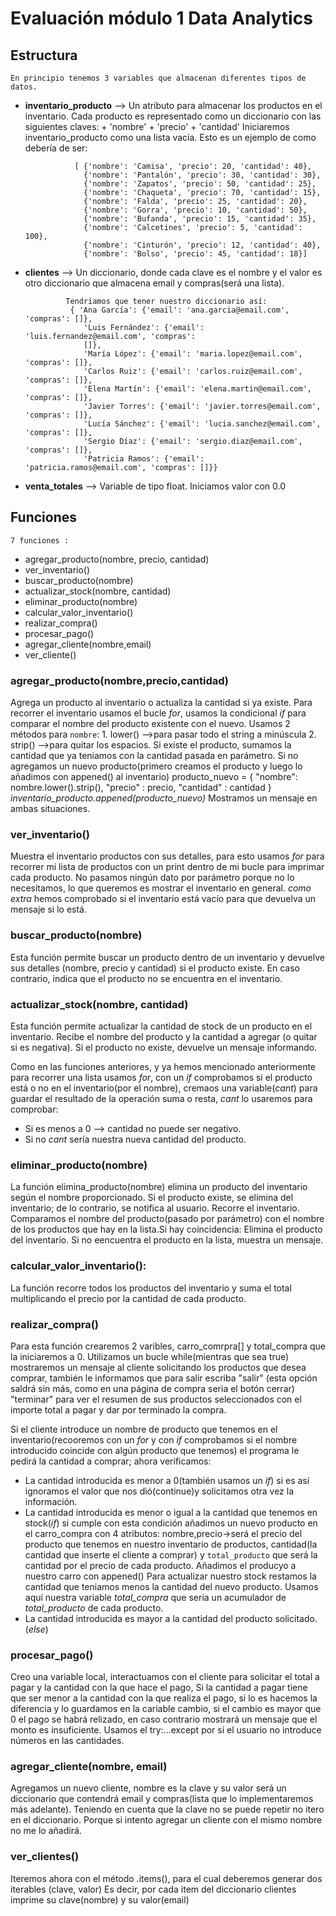 # Evaluación módulo 1 Data Analytics

 ## Estructura
    En principio tenemos 3 variables que almacenan diferentes tipos de datos.
 * **inventario_producto**  --> Un atributo para almacenar los productos en el inventario. Cada
                                       producto es representado como un diccionario con las siguientes claves: 
       + 'nombre' 
       + 'precio'
       + 'cantidad'
            Iniciaremos inventario_producto como una lista vacía. 
            Esto es un ejemplo de como debería de ser:

                  [ {'nombre': 'Camisa', 'precio': 20, 'cantidad': 40},
                    {'nombre': 'Pantalón', 'precio': 30, 'cantidad': 30},
                    {'nombre': 'Zapatos', 'precio': 50, 'cantidad': 25},
                    {'nombre': 'Chaqueta', 'precio': 70, 'cantidad': 15},
                    {'nombre': 'Falda', 'precio': 25, 'cantidad': 20},
                    {'nombre': 'Gorra', 'precio': 10, 'cantidad': 50},
                    {'nombre': 'Bufanda', 'precio': 15, 'cantidad': 35},
                    {'nombre': 'Calcetines', 'precio': 5, 'cantidad': 100},
                    {'nombre': 'Cinturón', 'precio': 12, 'cantidad': 40},
                    {'nombre': 'Bolso', 'precio': 45, 'cantidad': 18}]

                           
 * **clientes** --> Un diccionario, donde cada clave es el nombre y el valor es otro diccionario que almacena email y compras(será una lista).

                Tendríamos que tener nuestro diccionario así:
                 { 'Ana García': {'email': 'ana.garcia@email.com', 'compras': []},
                    'Luis Fernández': {'email': 'luis.fernandez@email.com', 'compras':
                    []},
                    'María López': {'email': 'maria.lopez@email.com', 'compras': []},
                    'Carlos Ruiz': {'email': 'carlos.ruiz@email.com', 'compras': []},
                    'Elena Martín': {'email': 'elena.martin@email.com', 'compras': []},
                    'Javier Torres': {'email': 'javier.torres@email.com', 'compras': []},
                    'Lucía Sánchez': {'email': 'lucia.sanchez@email.com', 'compras': []},
                    'Sergio Díaz': {'email': 'sergio.diaz@email.com', 'compras': []},
                    'Patricia Ramos': {'email': 'patricia.ramos@email.com', 'compras': []}}     

* **venta_totales** --> Variable de tipo float.
                        Iniciamos valor con 0.0

 ## Funciones
    
    7 funciones :
 * agregar_producto(nombre, precio, cantidad)
 * ver_inventario()
 * buscar_producto(nombre)
 * actualizar_stock(nombre, cantidad)
 * eliminar_producto(nombre)
 * calcular_valor_inventario()
 * realizar_compra()
 * procesar_pago()
 * agregar_cliente(nombre,email)
 * ver_cliente()


 
 
  ### agregar_producto(nombre,precio,cantidad)
  Agrega un producto al inventario o actualiza la cantidad si ya existe.
  Para recorrer el inventario usamos el bucle *for*, usamos la condicional *if* para comparar el nombre del producto existente con el nuevo. Usamos 2 métodos para `nombre`:
      1. lower() -->para pasar todo el string a minúscula 
      2. strip() -->para quitar los espacios.
    Si existe el producto, sumamos la cantidad que ya teniamos con la cantidad pasada en parámetro.
    Si no agregamos un nuevo producto(primero creamos el producto y luego lo añadimos con appened() al inventario)
            producto_nuevo = {
                "nombre": nombre.lower().strip(),
                "precio" : precio,
                "cantidad" : cantidad
                }   
            *inventario_producto.appened(producto_nuevo)*
  Mostramos un mensaje en ambas situaciones.

  ### ver_inventario()
  Muestra el inventario productos con sus detalles, para esto usamos *for* para recorrer mi lista de productos con un print dentro de mi bucle para imprimar cada producto.
  No pasamos ningún dato por parámetro porque no lo necesitamos, lo que queremos es mostrar el inventario en general.
  *como extra* hemos comprobado si el inventario está vacío para que devuelva un mensaje si lo está.

  ### buscar_producto(nombre)
Esta función permite buscar un producto dentro de un inventario y devuelve sus detalles (nombre, precio y cantidad) si el producto existe. En caso contrario, indica que el producto no se encuentra en el inventario.

  ### actualizar_stock(nombre, cantidad)
Esta función permite actualizar la cantidad de stock de un producto en el inventario. Recibe el nombre del producto y la cantidad a agregar (o quitar si es negativa). Si el producto no existe, devuelve un mensaje informando.

Como en las funciones anteriores, y ya hemos mencionado anteriormente para recorrer una lista usamos *for*, con un *if* comprobamos si el producto está o no en el inventario(por el nombre), cremaos una variable(*cant*) para guardar el resultado de la operación suma o resta, *cant* lo usaremos para comprobar:
 - Si es menos a 0 --> cantidad no puede ser negativo.
 - Si no *cant* sería nuestra nueva cantidad del producto.

  ### eliminar_producto(nombre)
  La función elimina_producto(nombre) elimina un producto del inventario según el nombre proporcionado. Si el producto existe, se elimina del inventario; de lo contrario, se notifica al usuario.
  Recorre el inventario.
  Comparamos el nombre del producto(pasado por parámetro) con el nombre de los productos que hay en la lista.Si hay coincidencia:
   Elimina el producto del inventario.
  Si no eencuentra el producto en la lista, muestra un mensaje. 


  ### calcular_valor_inventario():
   La función recorre todos los productos del inventario y suma el total multiplicando el precio por la cantidad de cada producto.


   ### realizar_compra()
   Para esta función crearemos 2 varibles, carro_comrpra[] y total_compra que la iniciaremos a 0.
   Utilizamos un bucle while(mientras que sea true) mostraremos un mensaje al cliente solicitando los productos que desea comprar, también le informamos que para salir escriba "salir" (esta opción saldrá sin más, como en una página de compra seria el botón cerrar) "terminar" para ver el resumen de sus productos seleccionados con el importe total a pagar y dar por terminado la compra.

   Si el cliente introduce un nombre de producto que tenemos en el inventario(recooremos con un *for* y con *if* comprobamos si el nombre introducido coincide con algún producto que tenemos) el programa le pedirá la cantidad a comprar; ahora verificamos:
   - La cantidad introducida es menor a 0(también usamos un *if*) si es así ignoramos el valor que nos dió(continue)y solicitamos otra vez la información.
   - La cantidad introducida es menor o igual a la cantidad que tenemos en stock(*if*) si cumple con esta condición añadimos un nuevo producto en el carro_compra con 4 atributos: nombre,precio->será el precio del producto que tenemos en nuestro inventario de productos, cantidad(la cantidad que inserte el cliente a comprar) y `total_producto` que será la cantidad por el precio de cada producto.
   Añadimos el producyo a nuestro carro con appened()
   Para actualizar nuestro stock restamos la cantidad que teniamos menos la cantidad del nuevo producto.
   Usamos aquí nuestra variable *total_compra* que sería un acumulador de *total_producto* de cada producto.
   - La cantidad introducida es mayor  a la cantidad del producto solicitado.(*else*)

   ### procesar_pago()
   Creo una variable local, interactuamos con el cliente para solicitar el total a pagar y la cantidad con la que hace el pago, 
   Si la cantidad a pagar tiene que ser menor a la cantidad con la que realiza el pago, si lo es hacemos la diferencia y lo guardamos en la cariable cambio, si el cambio es mayor que 0 el pago se habrá relizado, en caso contrario mostrará un mensaje que el monto es insuficiente. Usamos el try:...except por si el usuario no introduce números en las cantidades. 


   ### agregar_cliente(nombre, email)
   Agregamos un nuevo cliente, nombre es la clave y su valor será un diccionario que contendrá email y compras(lista que lo implementaremos más adelante).
   Teniendo en cuenta que la clave no se puede repetir no itero en el diccionario. Porque si intento agregar un cliente con el mismo nombre no me lo añadirá.


   ### ver_clientes()
   Iteremos ahora con el método .items(), para el cual deberemos generar dos iterables (clave, valor)
   Es decir, por cada item del diccionario clientes imprime su clave(nombre) y su valor(email)
   